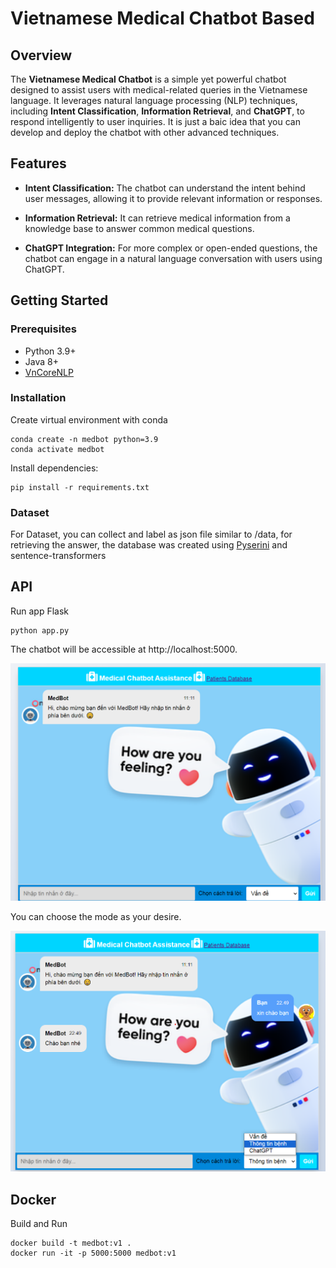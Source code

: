 # Vietnamese Medical Chatbot Based
## Overview

The **Vietnamese Medical Chatbot** is a simple yet powerful chatbot designed to assist users with medical-related queries in the Vietnamese language. It leverages natural language processing (NLP) techniques, including **Intent Classification**, **Information Retrieval**, and **ChatGPT**, to respond intelligently to user inquiries. It is just a baic idea that you can develop and deploy the chatbot with other advanced techniques.

## Features

- **Intent Classification:** The chatbot can understand the intent behind user messages, allowing it to provide relevant information or responses.

- **Information Retrieval:** It can retrieve medical information from a knowledge base to answer common medical questions.

- **ChatGPT Integration:** For more complex or open-ended questions, the chatbot can engage in a natural language conversation with users using ChatGPT.

## Getting Started

### Prerequisites

- Python 3.9+
- Java 8+
- [VnCoreNLP](https://github.com/vncorenlp/VnCoreNLP)

### Installation

Create virtual environment with conda
```
conda create -n medbot python=3.9
conda activate medbot
```
Install dependencies:
```
pip install -r requirements.txt
```

### Dataset
For Dataset, you can collect and label as json file similar to /data, for retrieving the answer, the database was created using [Pyserini](https://github.com/castorini/pyserini/tree/master) and sentence-transformers

## API
Run app Flask
```
python app.py
```
The chatbot will be accessible at http://localhost:5000.

<img src='static/picture1.PNG'>

You can choose the mode as your desire.

<img src='static/picture2.png'>

## Docker

Build and Run

```
docker build -t medbot:v1 .
docker run -it -p 5000:5000 medbot:v1
```
